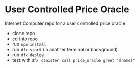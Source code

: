 # User Controlled Price Oracle
Internet Computer repo for a user controlled price oracle

* clone repo
* cd into repo
* run `npm install`
* run `dfx start` (in another terminal or background)
* run `dfx deploy`
* test with `dfx canister call price_oracle greet "[name]"`
